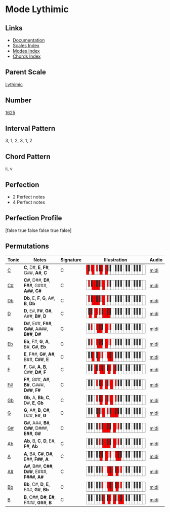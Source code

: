 # Mode Lythimic

## Links

- [Documentation](index.md)
- [Scales Index](Scales.md)
- [Modes Index](Modes.md)
- [Chords Index](Chords.md)

## Parent Scale

[Lythimic](ScaleLythimic.md)

## Number

[1625](https://ianring.com/musictheory/scales/1625)

## Interval Pattern

3, 1, 2, 3, 1, 2

## Chord Pattern

ii, v

## Perfection

- 2 Perfect notes
- 4 Perfect notes

## Perfection Profile

[false true false false true false]

## Permutations

| Tonic | Notes | Signature | Illustration | Audio |
|-------|-------|-----------|--------------|-------|
| [C](ModeCNaturalLythimic.md) | **C**, D#, **E**, **F#**, G##, **A#**, **C** | C | ![CNaturalLythimic](ModeCNaturalLythimic.png) | [midi](https://github.com/edipermadi/music/blob/main/docs/ModeCNaturalLythimic.mid?raw=true) |
| [C#](ModeCSharpLythimic.md) | **C#**, D##, **E#**, **F##**, G###, **A##**, **C#** | C | ![CSharpLythimic](ModeCSharpLythimic.png) | [midi](https://github.com/edipermadi/music/blob/main/docs/ModeCSharpLythimic.mid?raw=true) |
| [Db](ModeDFlatLythimic.md) | **Db**, E, **F**, **G**, A#, **B**, **Db** | C | ![DFlatLythimic](ModeDFlatLythimic.png) | [midi](https://github.com/edipermadi/music/blob/main/docs/ModeDFlatLythimic.mid?raw=true) |
| [D](ModeDNaturalLythimic.md) | **D**, E#, **F#**, **G#**, A##, **B#**, **D** | C | ![DNaturalLythimic](ModeDNaturalLythimic.png) | [midi](https://github.com/edipermadi/music/blob/main/docs/ModeDNaturalLythimic.mid?raw=true) |
| [D#](ModeDSharpLythimic.md) | **D#**, E##, **F##**, **G##**, A###, **B##**, **D#** | C | ![DSharpLythimic](ModeDSharpLythimic.png) | [midi](https://github.com/edipermadi/music/blob/main/docs/ModeDSharpLythimic.mid?raw=true) |
| [Eb](ModeEFlatLythimic.md) | **Eb**, F#, **G**, **A**, B#, **C#**, **Eb** | C | ![EFlatLythimic](ModeEFlatLythimic.png) | [midi](https://github.com/edipermadi/music/blob/main/docs/ModeEFlatLythimic.mid?raw=true) |
| [E](ModeENaturalLythimic.md) | **E**, F##, **G#**, **A#**, B##, **C##**, **E** | C | ![ENaturalLythimic](ModeENaturalLythimic.png) | [midi](https://github.com/edipermadi/music/blob/main/docs/ModeENaturalLythimic.mid?raw=true) |
| [F](ModeFNaturalLythimic.md) | **F**, G#, **A**, **B**, C##, **D#**, **F** | C | ![FNaturalLythimic](ModeFNaturalLythimic.png) | [midi](https://github.com/edipermadi/music/blob/main/docs/ModeFNaturalLythimic.mid?raw=true) |
| [F#](ModeFSharpLythimic.md) | **F#**, G##, **A#**, **B#**, C###, **D##**, **F#** | C | ![FSharpLythimic](ModeFSharpLythimic.png) | [midi](https://github.com/edipermadi/music/blob/main/docs/ModeFSharpLythimic.mid?raw=true) |
| [Gb](ModeGFlatLythimic.md) | **Gb**, A, **Bb**, **C**, D#, **E**, **Gb** | C | ![GFlatLythimic](ModeGFlatLythimic.png) | [midi](https://github.com/edipermadi/music/blob/main/docs/ModeGFlatLythimic.mid?raw=true) |
| [G](ModeGNaturalLythimic.md) | **G**, A#, **B**, **C#**, D##, **E#**, **G** | C | ![GNaturalLythimic](ModeGNaturalLythimic.png) | [midi](https://github.com/edipermadi/music/blob/main/docs/ModeGNaturalLythimic.mid?raw=true) |
| [G#](ModeGSharpLythimic.md) | **G#**, A##, **B#**, **C##**, D###, **E##**, **G#** | C | ![GSharpLythimic](ModeGSharpLythimic.png) | [midi](https://github.com/edipermadi/music/blob/main/docs/ModeGSharpLythimic.mid?raw=true) |
| [Ab](ModeAFlatLythimic.md) | **Ab**, B, **C**, **D**, E#, **F#**, **Ab** | C | ![AFlatLythimic](ModeAFlatLythimic.png) | [midi](https://github.com/edipermadi/music/blob/main/docs/ModeAFlatLythimic.mid?raw=true) |
| [A](ModeANaturalLythimic.md) | **A**, B#, **C#**, **D#**, E##, **F##**, **A** | C | ![ANaturalLythimic](ModeANaturalLythimic.png) | [midi](https://github.com/edipermadi/music/blob/main/docs/ModeANaturalLythimic.mid?raw=true) |
| [A#](ModeASharpLythimic.md) | **A#**, B##, **C##**, **D##**, E###, **F###**, **A#** | C | ![ASharpLythimic](ModeASharpLythimic.png) | [midi](https://github.com/edipermadi/music/blob/main/docs/ModeASharpLythimic.mid?raw=true) |
| [Bb](ModeBFlatLythimic.md) | **Bb**, C#, **D**, **E**, F##, **G#**, **Bb** | C | ![BFlatLythimic](ModeBFlatLythimic.png) | [midi](https://github.com/edipermadi/music/blob/main/docs/ModeBFlatLythimic.mid?raw=true) |
| [B](ModeBNaturalLythimic.md) | **B**, C##, **D#**, **E#**, F###, **G##**, **B** | C | ![BNaturalLythimic](ModeBNaturalLythimic.png) | [midi](https://github.com/edipermadi/music/blob/main/docs/ModeBNaturalLythimic.mid?raw=true) |
